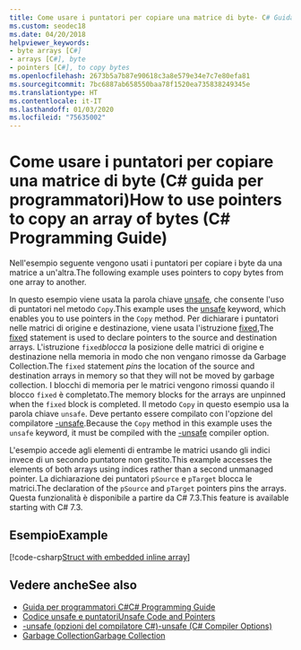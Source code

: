 ```yaml
---
title: Come usare i puntatori per copiare una matrice di byte- C# Guida alla programmazione
ms.custom: seodec18
ms.date: 04/20/2018
helpviewer_keywords:
- byte arrays [C#]
- arrays [C#], byte
- pointers [C#], to copy bytes
ms.openlocfilehash: 2673b5a7b87e90618c3a8e579e34e7c7e80efa81
ms.sourcegitcommit: 7bc6887ab658550baa78f1520ea735838249345e
ms.translationtype: HT
ms.contentlocale: it-IT
ms.lasthandoff: 01/03/2020
ms.locfileid: "75635002"
---
```

# <a name="how-to-use-pointers-to-copy-an-array-of-bytes-c-programming-guide"></a><span data-ttu-id="34fd3-102">Come usare i puntatori per copiare una matrice di byte (C# guida per programmatori)</span><span class="sxs-lookup"><span data-stu-id="34fd3-102">How to use pointers to copy an array of bytes (C# Programming Guide)</span></span>

<span data-ttu-id="34fd3-103">Nell'esempio seguente vengono usati i puntatori per copiare i byte da una matrice a un'altra.</span><span class="sxs-lookup"><span data-stu-id="34fd3-103">The following example uses pointers to copy bytes from one array to another.</span></span>

<span data-ttu-id="34fd3-104">In questo esempio viene usata la parola chiave [unsafe](../../language-reference/keywords/unsafe.md), che consente l'uso di puntatori nel metodo `Copy`.</span><span class="sxs-lookup"><span data-stu-id="34fd3-104">This example uses the [unsafe](../../language-reference/keywords/unsafe.md) keyword, which enables you to use pointers in the `Copy` method.</span></span> <span data-ttu-id="34fd3-105">Per dichiarare i puntatori nelle matrici di origine e destinazione, viene usata l'istruzione [fixed](../../language-reference/keywords/fixed-statement.md),</span><span class="sxs-lookup"><span data-stu-id="34fd3-105">The [fixed](../../language-reference/keywords/fixed-statement.md) statement is used to declare pointers to the source and destination arrays.</span></span> <span data-ttu-id="34fd3-106">L'istruzione `fixed`*blocca* la posizione delle matrici di origine e destinazione nella memoria in modo che non vengano rimosse da Garbage Collection.</span><span class="sxs-lookup"><span data-stu-id="34fd3-106">The `fixed` statement *pins* the location of the source and destination arrays in memory so that they will not be moved by garbage collection.</span></span> <span data-ttu-id="34fd3-107">I blocchi di memoria per le matrici vengono rimossi quando il blocco `fixed` è completato.</span><span class="sxs-lookup"><span data-stu-id="34fd3-107">The memory blocks for the arrays are unpinned when the `fixed` block is completed.</span></span> <span data-ttu-id="34fd3-108">Il metodo `Copy` in questo esempio usa la parola chiave `unsafe`. Deve pertanto essere compilato con l'opzione del compilatore [-unsafe](../../language-reference/compiler-options/unsafe-compiler-option.md).</span><span class="sxs-lookup"><span data-stu-id="34fd3-108">Because the `Copy` method in this example uses the `unsafe` keyword, it must be compiled with the [-unsafe](../../language-reference/compiler-options/unsafe-compiler-option.md) compiler option.</span></span>

<span data-ttu-id="34fd3-109">L'esempio accede agli elementi di entrambe le matrici usando gli indici invece di un secondo puntatore non gestito.</span><span class="sxs-lookup"><span data-stu-id="34fd3-109">This example accesses the elements of both arrays using indices rather than a second unmanaged pointer.</span></span> <span data-ttu-id="34fd3-110">La dichiarazione dei puntatori `pSource` e `pTarget` blocca le matrici.</span><span class="sxs-lookup"><span data-stu-id="34fd3-110">The declaration of the `pSource` and `pTarget` pointers pins the arrays.</span></span> <span data-ttu-id="34fd3-111">Questa funzionalità è disponibile a partire da C# 7.3.</span><span class="sxs-lookup"><span data-stu-id="34fd3-111">This feature is available starting with C# 7.3.</span></span>

## <a name="example"></a><span data-ttu-id="34fd3-112">Esempio</span><span class="sxs-lookup"><span data-stu-id="34fd3-112">Example</span></span>

[!code-csharp[Struct with embedded inline array](../../../../samples/snippets/csharp/keywords/FixedKeywordExamples.cs#8)]

## <a name="see-also"></a><span data-ttu-id="34fd3-113">Vedere anche</span><span class="sxs-lookup"><span data-stu-id="34fd3-113">See also</span></span>

- [<span data-ttu-id="34fd3-114">Guida per programmatori C#</span><span class="sxs-lookup"><span data-stu-id="34fd3-114">C# Programming Guide</span></span>](../index.md)
- [<span data-ttu-id="34fd3-115">Codice unsafe e puntatori</span><span class="sxs-lookup"><span data-stu-id="34fd3-115">Unsafe Code and Pointers</span></span>](index.md)
- [<span data-ttu-id="34fd3-116">-unsafe (opzioni del compilatore C#)</span><span class="sxs-lookup"><span data-stu-id="34fd3-116">-unsafe (C# Compiler Options)</span></span>](../../language-reference/compiler-options/unsafe-compiler-option.md)
- [<span data-ttu-id="34fd3-117">Garbage Collection</span><span class="sxs-lookup"><span data-stu-id="34fd3-117">Garbage Collection</span></span>](../../../standard/garbage-collection/index.md)
